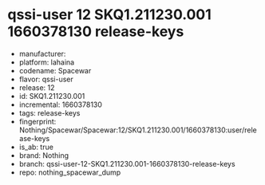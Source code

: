 # qssi-user 12 SKQ1.211230.001 1660378130 release-keys
- manufacturer: 
- platform: lahaina
- codename: Spacewar
- flavor: qssi-user
- release: 12
- id: SKQ1.211230.001
- incremental: 1660378130
- tags: release-keys
- fingerprint: Nothing/Spacewar/Spacewar:12/SKQ1.211230.001/1660378130:user/release-keys
- is_ab: true
- brand: Nothing
- branch: qssi-user-12-SKQ1.211230.001-1660378130-release-keys
- repo: nothing_spacewar_dump
